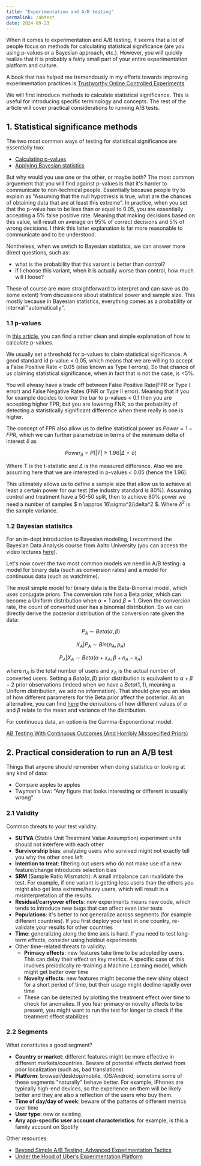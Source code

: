 ```yaml
---
title: "Experimentation and A/B testing"
permalink: /abtest
date: 2024-09-23
---
```


When it comes to experimentation and A/B testing, it seems that a lot of people focus on methods for calculating statistical significance (are you using p-values or a Bayesian approach, etc.). However, you will quickly realize that it is probably a fairly small part of your entire experimentation platform and culture.

A book that has helped me tremendously in my efforts towards improving experimentation practices is [Trustworthy Online Controlled Experiments](https://www.cambridge.org/core/books/trustworthy-online-controlled-experiments/D97B26382EB0EB2DC2019A7A7B518F59#fndtn-metrics)

We will first introduce methods to calculate statistical significance. This is useful for introducing specific terminology and concepts. The rest of the article will cover practical considerations to running A/B tests.

## 1. Statistical significance methods
The two most common ways of testing for statistical significance are essentially two:
 - [Calculating p-values](https://medium.com/analytics-vidhya/a-b-testing-simple-explanation-of-maths-behind-a3b2f059e619)
 - [Applying Bayesian statistics](https://vwo.com/downloads/VWO_SmartStats_technical_whitepaper.pdf#page=21.15)

But why would you use one or the other, or maybe both? The most common arguement that you will find against p-values is that it's harder to communicate to non-technical people. Essentially because people try to explain as "Assuming that the null hypothesis is true, what are the chances of obtaining data that are at least this extreme". In practice, when you set that the p-value has to be less than or equal to 0.05, you are essentially accepting a 5% false positive rate. Meaning that making decisions based on this value, will result on average on 95% of correct decisions and 5% of wrong decisions. I think this latter explanation is far more reasonable to communicate and to be understood.

Nontheless, when we switch to Bayesian statistics, we can answer more direct questions, such as:
 - what is the probability that this variant is better than control?
 - If I choose this variant, when it is actually worse than control, how much will I loose?

These of course are more straightforward to interpret and can save us (to some extent) from discussions about statistical power and sample size. This mostly because in Bayesian statistics, everything comes as a probability or interval "automatically".

### 1.1 p-values
In [this article](https://medium.com/analytics-vidhya/a-b-testing-simple-explanation-of-maths-behind-a3b2f059e619), you can find a rather clean and simple explanation of how to calculate p-values. 

We usually set a threshold for p-values to claim statistical significance. A good standard id p-value < 0.05, which means that we are willing to accept a False Positive Rate < 0.05 (also known as Type I errors). So that chance of us claiming statistical significance, when in fact that is not the case, is <5%.

You will alwasy have a trade off between False Positive Rate(FPR or Type I error) and False Negative Rates (FNR or Type II error). Meaning that if you for example decides to lower the bar to p-values < 0.1 then you are accepting higher FPR, but you are lowering FNR, so the probability of detecting a statistically significant difference when there really is one is higher.

The concept of FPR also allow us to define statistical power as $Power = 1 - FPR$, which we can further parametrize in terms of the minimum delta of interest $\delta$ as 

$$ Power_\delta = P(\vert T \vert \geq 1.96 \vert \Delta = \delta) $$

Where T is the t-statistic and $\Delta$ is the measured difference. Also we are assuming here that we are interested in p-values < 0.05 (hence the 1.96).

This ultimately allows us to define a sample size that allow us to achieve at least a certain power for our test (the industry standard is 80%). Assuming control and treatment have a 50-50 split, then to achieve 80% power we need a number of samples $ n \approx 16\sigma^2/\delta^2 $. Where $\delta^2$ is the sample variance.


### 1.2 Bayesian statisitcs
For an in-dept introduction to Bayesian modeling, I recommend the Bayesian Data Analysis course from Aalto University (you can access the video lectures [here](https://aalto.cloud.panopto.eu/Panopto/Pages/Sessions/List.aspx#folderID=%224a7f385e-fdb1-4382-bfd0-af0700b7fc46%22)).

Let's now cover the two most common models we need in A/B testing: a model for binary data (such as conversion rates) and a model for continuous data (such as watchtime).

The most simple model for binary data is the Beta-Binomial model, which uses conjugate priors. The conversion rate has a Beta prior, which can become a Uniform distribution when $\alpha=1$ and $\beta=1$. Given the conversion rate, the count of converted user has a binomial distribution. So we can directly derive the posterior distribution of the conversion rate given the data:

$$ P_A \sim Beta(\alpha, \beta) $$

$$ X_A \vert P_A \sim Bin(n_A, p_A) $$

$$ P_A \vert X_A \sim Beta(\alpha + x_A, \beta + n_A - x_A) $$

where $n_A$ is the total number of users and $x_A$ is the actual number of converted users. Setting a $Beta(\alpha, \beta)$ prior distribution is equivalent to $\alpha + \beta - 2$ prior observations (indeed when we have a $Beta(1, 1)$, meaning a Uniform distribution, we add no information). That should give you an idea of how different parameters for the Beta prior affect the posterior. As an alternative, you can find [here](https://vwo.com/downloads/VWO_SmartStats_technical_whitepaper.pdf#page=21.15) the derivations of how different values of $\alpha$ and $\beta$ relate to the mean and variance of the distribution.

 

For continuous data, an option is the Gamma-Exponentional model.

[AB Testing With Continuous Outcomes (And Horribly Misspecified Priors)](https://making.lyst.com/2014/09/04/testing-continuous-variables/)


## 2. Practical consideration to run an A/B test
Things that anyone should remember when doing statistics or looking at any kind of data:
 - Compare apples to apples
 - Twyman's law: "Any figure that looks interesting or different is usually wrong"

### 2.1 Validity
Common threats to your test validity:
 - **SUTVA** (Stable Unit Treatment Value Assumption) experiment units should not interfere with each other
 - **Survivorship bias**: analyzing users who survived might not exactly tell you why the other ones left
 - **Intention to treat**: filtering out users who do not make use of a new feature/change introduces selection bias
 - **SRM** (Sample Ratio Mismatch): A small imbalance can invalidate the test. For example, if one variant is getting less users than the others you might also get less extreme/heavy users, which will result in a misinterpretation of the results.
 - **Residual/carryover effects**: new experiments means new code, which tends to introduce new bugs that can affect even later tests
 - **Populations**: it's better to not generalize across segments (for example different countries). If you first deploy your test in one country, re-validate your results for other countries
 - **Time**: generalizing along the time axis is hard. If you need to test long-term effects, consider using holdout experiments
 - Other time-related threats to validity:
    - **Primacy effects**: new features take time to be adopted by users. This can delay their effect on key metrics. A specific case of this involves preiodically re-training a Machine Learning model, which might get better over time
    - **Novelty effects**: new features might become the new shiny object for a short period of time, but their usage might decline rapidly over time
    - These can be detected by plotting the treatment effect over time to check for anomalies. If you fear primacy or novelty effects to be present, you might want to run the test for longer to check if the treatment effect stabilizes

### 2.2 Segments
What constitutes a good segment?
 - **Country or market**: different features might be more effective in different markets/countries. Beware of potential effects derived from poor localization (such as, bad translations)
 - **Platform**: browser/desktop/mobile, iOS/Android; sometime some of these segments "naturally" behave better. For example, iPhones are typically high-end devices, so the experience on them will be likely better and they are also a reflection of the users who buy them.
 - **Time of day/day of week**: beware of the patterns of different metrics over time
 - **User type**: new or existing
 - **Any app-specific user account characteristics**: for example, is this a family account on Spotify
 
 


Other resources:
 - [Beyond Simple A/B Testing: Advanced Experimentation Tactics](https://www.youtube.com/watch?v=LOhvpOFAlf4&t=1s&ab_channel=DataCouncil)
 - [Under the Hood of Uber’s Experimentation Platform](https://www.uber.com/en-FI/blog/xp/)